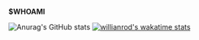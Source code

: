 <p><strong>$WHOAMI</strong></p>

![Anurag's GitHub stats](https://github-readme-stats.vercel.app/api?username=asynchroza&show_icons=true&theme=radical)
[![willianrod's wakatime stats](https://github-readme-stats.vercel.app/api/wakatime?username=asynchroza)](https://github.com/asynchroza/github-readme-stats)

